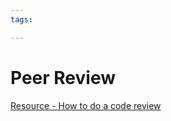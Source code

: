 ```yaml
---
tags:

---
```

# Peer Review
  
[Resource - How to do a code review](https://google.github.io/eng-practices/review/reviewer/)  
